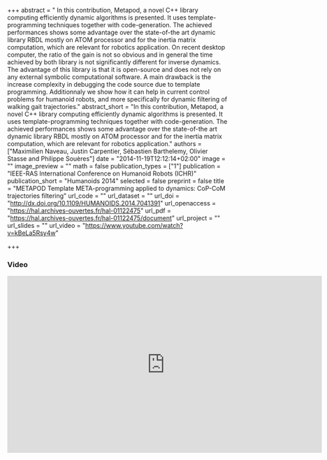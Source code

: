 +++
abstract = " In this contribution, Metapod, a novel C++ library computing efficiently dynamic algorithms is presented. It uses template-programming techniques together with code-generation. The achieved performances shows some advantage over the state-of-the art dynamic library RBDL mostly on ATOM processor and for the inertia matrix computation, which are relevant for robotics application. On recent desktop computer, the ratio of the gain is not so obvious and in general the time achieved by both library is not significantly different for inverse dynamics. The advantage of this library is that it is open-source and does not rely on any external symbolic computational software. A main drawback is the increase complexity in debugging the code source due to template programming. Additionnaly we show how it can help in current control problems for humanoid robots, and more specifically for dynamic filtering of walking gait trajectories."
abstract_short = "In this contribution, Metapod, a novel C++ library computing efficiently dynamic algorithms is presented. It uses template-programming techniques together with code-generation. The achieved performances shows some advantage over the state-of-the art dynamic library RBDL mostly on ATOM processor and for the inertia matrix computation, which are relevant for robotics application."
authors = ["Maximilien Naveau, Justin Carpentier, Sébastien Barthelemy, Olivier Stasse and Philippe Souères"]
date = "2014-11-19T12:12:14+02:00"
image = ""
image_preview = ""
math = false
publication_types = ["1"]
publication = "IEEE-RAS International Conference on Humanoid Robots (ICHR)"
publication_short = "Humanoids 2014"
selected = false
preprint = false
title = "METAPOD Template META-programming applied to dynamics: CoP-CoM trajectories filtering"
url_code = ""
url_dataset = ""
url_doi = "http://dx.doi.org/10.1109/HUMANOIDS.2014.7041391"
url_openaccess = "https://hal.archives-ouvertes.fr/hal-01122475"
url_pdf = "https://hal.archives-ouvertes.fr/hal-01122475/document"
url_project = ""
url_slides = ""
url_video = "https://www.youtube.com/watch?v=kBeLa5Rsy4w"

+++

### Video 

<center><iframe width="720" height="405" src="https://www.youtube.com/embed/kBeLa5Rsy4w" frameborder="0" allowfullscreen></iframe></center>
</br>
